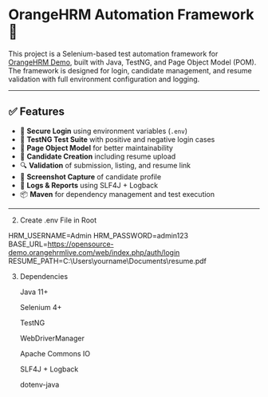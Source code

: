 # OrangeHRM Automation Framework 🚀

This project is a Selenium-based test automation framework for [OrangeHRM Demo](https://opensource-demo.orangehrmlive.com/web/index.php/auth/login), built with Java, TestNG, and Page Object Model (POM). The framework is designed for login, candidate management, and resume validation with full environment configuration and logging.

---

## ✅ Features

- 🔐 **Secure Login** using environment variables (`.env`)
- 🧪 **TestNG Test Suite** with positive and negative login cases
- 🔄 **Page Object Model** for better maintainability
- 📂 **Candidate Creation** including resume upload
- 🔍 **Validation** of submission, listing, and resume link
- 📸 **Screenshot Capture** of candidate profile
- 🧾 **Logs & Reports** using SLF4J + Logback
- 📦 **Maven** for dependency management and test execution

---

2. Create .env File in Root

HRM_USERNAME=Admin
HRM_PASSWORD=admin123
BASE_URL=https://opensource-demo.orangehrmlive.com/web/index.php/auth/login
RESUME_PATH=C:\\Users\\yourname\\Documents\\resume.pdf

3. Dependencies

    Java 11+

    Selenium 4+

    TestNG

    WebDriverManager

    Apache Commons IO

    SLF4J + Logback

    dotenv-java
